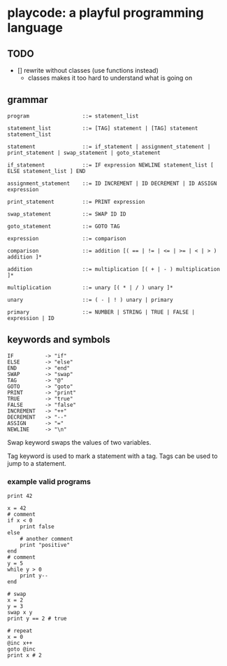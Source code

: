 # playcode: a playful programming language

## TODO

- [] rewrite without classes (use functions instead)
    - classes makes it too hard to understand what is going on

## grammar

    program                 ::= statement_list

    statement_list          ::= [TAG] statement | [TAG] statement statement_list

    statement               ::= if_statement | assignment_statement | print_statement | swap_statement | goto_statement

    if_statement            ::= IF expression NEWLINE statement_list [ ELSE statement_list ] END

    assignment_statement    ::= ID INCREMENT | ID DECREMENT | ID ASSIGN expression

    print_statement         ::= PRINT expression

    swap_statement          ::= SWAP ID ID

    goto_statement          ::= GOTO TAG

    expression              ::= comparison

    comparison              ::= addition [( == | != | <= | >= | < | > ) addition ]*

    addition                ::= multiplication [( + | - ) multiplication ]*

    multiplication          ::= unary [( * | / ) unary ]*

    unary                   ::= ( - | ! ) unary | primary

    primary                 ::= NUMBER | STRING | TRUE | FALSE | expression | ID

## keywords and symbols

    IF          -> "if"
    ELSE        -> "else"
    END         -> "end"
    SWAP        -> "swap"
    TAG         -> "@"
    GOTO        -> "goto"
    PRINT       -> "print"
    TRUE        -> "true"
    FALSE       -> "false"
    INCREMENT   -> "++"
    DECREMENT   -> "--"
    ASSIGN      -> "="
    NEWLINE     -> "\n"

Swap keyword swaps the values of two variables.

Tag keyword is used to mark a statement with a tag. Tags can be used to jump to a statement.

### example valid programs

```
print 42
```

```
x = 42
# comment
if x < 0
    print false
else
    # another comment
    print "positive"
end
# comment
y = 5
while y > 0
    print y--
end
```

```
# swap
x = 2
y = 3
swap x y
print y == 2 # true
```

```
# repeat
x = 0
@inc x++
goto @inc
print x # 2
```
